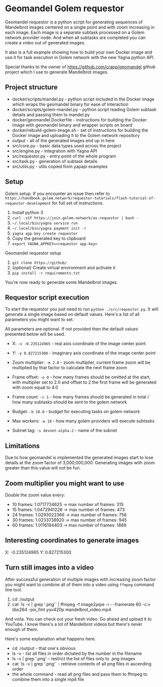 # Geomandel Golem requestor

Geomandel requestor is a python script for generating sequences of Mandelbrot images centered on a single point and with zoom increasing in each image.
Each image is a separate subtask processed on a Golem network provider node. And when all subtasks are completed you can create a video out of generated images.

It also is a full example showing how to build your own Docker image and use it for task execution in Golem network with the new Yagna python API.

Special thanks to the owner of https://github.com/crapp/geomandel github project which I use to generate Mandelbrot images.

## Project structure

* docker/scripts/mandel.py - python script included in the Docker image which wraps the geomandel binary for ease of interaction
* docker/scripts/golem-mandel.py - python script reading Golem subtask details and passing them to mandel.py
* docker/geomandel.Dockerfile - instructions for building the Docker image with geomandel binary and wrapper scripts on board
* docker/rebuild-golem-image.sh - set of instructions for building the Docker image and uploading it to the Golem network repository
* output - all of the generated images end up in here
* src/core.py - basic data types used across the project
* src/engine.py - integration with Yagna API
* src/requestor.py - entry point of the whole program
* src/task.py - generation of subtask details
* src/utils.py - utils copied from yapapi examples

## Setup

Golem setup. If you encounter an issue then refer to `https://handbook.golem.network/requestor-tutorials/flash-tutorial-of-requestor-development` for full set of instructions.

1. Install python 3
1. `curl -sSf https://join.golem.network/as-requestor | bash -`
2. `~/.local/bin/yagna service run`
3. `~/.local/bin/yagna payment init -r`
4. `yagna app-key create requestor`
5. Copy the generated key to clipboard
6. `export YAGNA_APPKEY=<requestor app-key>`

Geomandel requestor setup

1. `git clone https://github/`
2. (optional) Create virtual environment and activate it
3. `pip install -r requirements.txt`

You're now ready to generate some Mandelbrot images.

## Requestor script execution

To start the requestor you just need to run `python ./src/requestor.py`. It will generate a single image based on default values. Here's a list of all parameters you might want to set.

All parameters are optional. If not provided then the default values presented below will be used.

* X: `-x -0.235124965` - real axis coordinate of the image center point
* Y: `-y 0.827215300` - imaginary axis coordinate of the image center point
* Zoom multiplier: `-m 2.0` - zoom multiplier, current frame zoom will be multiplied by that factor to calculate the next frame zoom
* Frame offset: `-o 0` - how many frames should be omitted at the start, with multiplier set to 2.0 and offset to 2 the first frame will be generated with zoom equal to 4.0
* Frame count: `-c 1` - how many frames should be generated in total / how many subtasks should be sent to the golem network

* Budget: `-b 10.0` - budget for executing tasks on golem network
* Max workers: `-w 10` - how many golem providers will execute subtasks
* Subnet tag: `-s devnet-alpha.2` - name of the subnet

## Limitations

Due to how geomandel is implemented the generated images start to lose details at the zoom factor of 3,000,000,000. Generating images with zoom greater than this value will not be fun.

## Zoom multiplier you might want to use

Double the zoom value every:

* 10 frames: 1.0717734625 -> max number of frames: 315
* 15 frames: 1.0472941228 -> max number of frames: 473
* 24 frames: 1.0293022366 -> max number of frames: 756
* 30 frames: 1.0233738920 -> max number of frames: 945
* 60 frames: 1.0116194403 -> max number of frames: 1889

## Interesting coordinates to generate images

X: -0.235124965
Y:  0.827215300

## Turn still images into a video

After successful generation of multiple images with increasing zoom factor you might want to combine all of them into a video using `ffmpeg` command line tool.

1. cd ./output
2. cat \`ls -v | grep '\.png'\` | ffmpeg -f image2pipe -i - -framerate 60 -c:v libx264 -pix_fmt yuv420p mandelbrot_video.mp4

And voila. You can check out your fresh video. Go ahead and upload it to YouTube. I know there's a lot of Mandelbrot videos but there's never enough of them.

Here's some explanation what happens here.

* cd ./output - that one's obvious
* ls -v - list all files in order dictated by the number in the filename
* ls -v | grep '\.png' - restrict the list of files only to .png images
* cat \`ls -v | grep '\.png'\` - retrieve contents of all png files in ascending order
* the whole command - read all png files and pass them to ffmpeg to combine them into a single mp4 file

